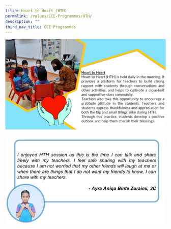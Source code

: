 ```yaml
---
title: Heart to Heart (HTH)
permalink: /values/CCE-Programmes/HTH/
description: ""
third_nav_title: CCE Programmes
---
```

![](/images/Key%20programmes%20cce%202022/HTH1.jpg)

![](/images/Key%20programmes%20cce%202022/HTH2.jpg)